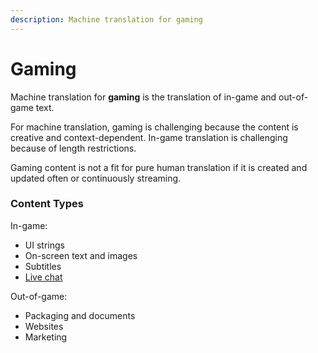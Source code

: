 ```yaml
---
description: Machine translation for gaming
---
```


# Gaming

Machine translation for **gaming** is the translation of in-game and out-of-game text.

For machine translation, gaming is challenging because the content is creative and context-dependent. In-game translation is challenging because of length restrictions.

Gaming content is not a fit for pure human translation if it is created and updated often or continuously streaming.

### Content Types

In-game:
 - UI strings
 - On-screen text and images
 - Subtitles
 - [Live chat](applications/live-chat.md)

Out-of-game:
- Packaging and documents
- Websites
- Marketing

